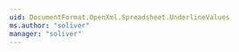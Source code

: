 ```yaml
---
uid: DocumentFormat.OpenXml.Spreadsheet.UnderlineValues
ms.author: "soliver"
manager: "soliver"
---
```

